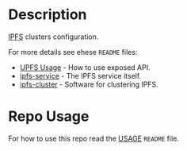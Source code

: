 # Description

[IPFS](https://ipfs.io/) clusters configuration.

For more details see ehese `README` files:

* [UPFS Usage](ansible/roles/ipfs-service/USAGE.md) - How to use exposed API.
* [ipfs-service](ansible/roles/ipfs-service) - The IPFS service itself.
* [ipfs-cluster](ansible/roles/ipfs-cluster) - Software for clustering IPFS.

# Repo Usage

For how to use this repo read the [USAGE](USAGE.md) `README` file.

